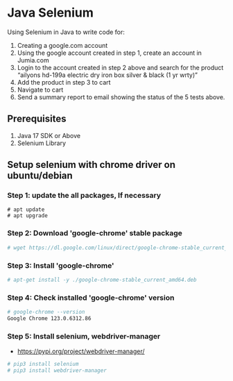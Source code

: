 # Java Selenium
Using Selenium in Java to write code for:

1. Creating a google.com account
2. Using the google account created in step 1, create an account in Jumia.com
3. Login to the account created in step 2 above and search for the product
   “ailyons hd-199a electric dry iron box silver &amp; black (1 yr wrty)”
4. Add the product in step 3 to cart
5. Navigate to cart
6. Send a summary report to email showing the status of the 5 tests above.

## Prerequisites
1. Java 17 SDK or Above
2. Selenium Library

## Setup selenium with chrome driver on ubuntu/debian
### Step 1: update the all packages, If necessary
```
# apt update
# apt upgrade
```

### Step 2: Download 'google-chrome' stable package
```bash
# wget https://dl.google.com/linux/direct/google-chrome-stable_current_amd64.deb
```

### Step 3: Install 'google-chrome'
```bash
# apt-get install -y ./google-chrome-stable_current_amd64.deb
```

### Step 4: Check installed 'google-chrome' version
```bash
# google-chrome --version
Google Chrome 123.0.6312.86
```

### Step 5: Install selenium, webdriver-manager
- https://pypi.org/project/webdriver-manager/

```bash
# pip3 install selenium
# pip3 install webdriver-manager